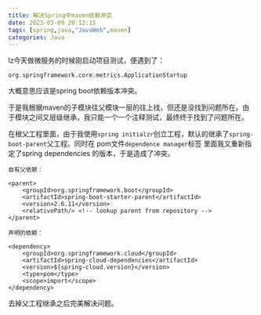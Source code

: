 ```yaml
---
title: 解决Spring中maven依赖冲突
date: 2023-03-09 20:12:15
tags: [spring,java,"JavaWeb",maven]
categories: Java
---
```


lz今天做微服务的时候刚启动项目测试，便遇到了：

`org.springframework.core.metrics.ApplicationStartup`

大概意思应该是spring boot依赖版本冲突。

于是我根据maven的子模块往父模块一层的往上找，但还是没找到问题所在。由于模块之间又层级继承，我只能一个一个注释测试，最终终于找到了问题所在。

在根父工程里面，由于我使用`spring initialzr`创立工程，默认的继承了`spring-boot-parent`父工程。同时在 pom文件`dependence manager`标签 里面我又重新指定了spring dependencies 的版本，于是造成了冲突。

`自有父依赖：`

```
<parent>
    <groupId>org.springframework.boot</groupId>
    <artifactId>spring-boot-starter-parent</artifactId>
    <version>2.6.11</version>
    <relativePath/> <!-- lookup parent from repository -->
</parent>
```

`声明的依赖：`

```
<dependency>
    <groupId>org.springframework.cloud</groupId>
    <artifactId>spring-cloud-dependencies</artifactId>
    <version>${spring-cloud.version}</version>
    <type>pom</type>
    <scope>import</scope>
</dependency>
```



去掉父工程继承之后完美解决问题。
